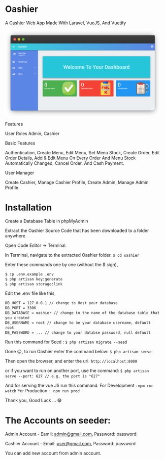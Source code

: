 # Oashier
A Cashier Web App Made With Laravel, VueJS, And Vuetify

![Image of Yaktocat](https://github.com/Abdurozzaq/Oashier/blob/master/docs/screenshoots/CashierHomeDashboard.png)

Features

User Roles
Admin, Cashier

Basic Features

Authentication, Create Menu, Edit Menu, Set Menu Stock,
Create Order, Edit Order Details, 
Add & Edit Menu On Every Order And Menu Stock Automatically Changed,
Cancel Order, And Cash Payment.

User Manager

Create Cashier, Manage Cashier Profile,
Create Admin, Manage Admin Profile.

# Installation

Create a Database Table in phpMyAdmin

Extract the Oashier Source Code that has been downloaded to a folder anywhere.

Open Code Editor → Terminal.

In Terminal, navigate to the extracted Oashier folder.
  ```$ cd oashier```
  
Enter these commands one by one (without the $ sign),
  ```$ composer install
  $ cp .env.example .env
  $ php artisan key:generate
  $ php artisan storage:link
  ```
  
Edit the .env file like this,
  ```DB_CONNECTION = mysql
  DB_HOST = 127.0.0.1 // change to Host your database
  DB_PORT = 3306
  DB_DATABASE = oashier // change to the name of the database table that you created
  DB_USERNAME = root // change to be your database username, default root
  DB_PASSWORD = ... // change to your databse password, null default 
  ```
  
Run this command for Seed :
  ```$ php artisan migrate --seed```
  
Done 😉, to run Oashier enter the command below:
  ```$ php artisan serve```
  
Then open the browser, and enter the url:
  ```http://localhost:8000```
  
or if you want to run on another port, use the command:
  ```$ php artisan serve --port: 627 // e.g. the port is "627"```

And for serving the vue JS run this command:
For Development : ```npm run watch```
For Production : ``` npm run prod```

Thank you, Good Luck ... 😁

# The Accounts on seeder:
Admin Account - Eamil: admin@gmail.com, Password: password

Cashier Account - Email: user@gmail.com, Password: password

You can add new account from admin account.
